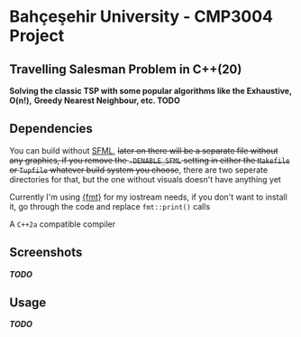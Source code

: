 # Bahçeşehir University - CMP3004 Project

## Travelling Salesman Problem in C++(20)

**Solving the classic TSP with some popular algorithms like the Exhaustive, O(n!),**
**Greedy Nearest Neighbour, etc. TODO**

## Dependencies

You can build without [SFML](https://sfml-dev.org/),
~~later on there will be a separate file without any graphics, if you remove the
`-DENABLE_SFML` setting in either the `Makefile` or
`Tupfile` whatever build system you choose~~, there are two seperate directories
for that, but the one without visuals doesn't have anything yet

Currently I'm using [{fmt}](https://fmt.dev/) for my iostream needs, if you
don't want to install it, go through the code and replace `fmt::print()` calls

A `C++2a` compatible compiler

## Screenshots

_**TODO**_

## Usage

_**TODO**_

